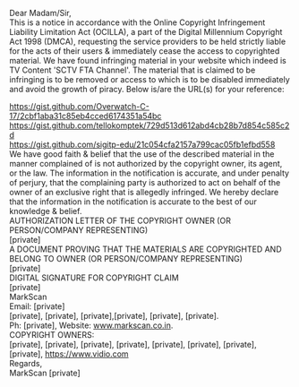 Dear Madam/Sir,  
This is a notice in accordance with the Online Copyright Infringement Liability Limitation Act (OCILLA), a part of the Digital Millennium Copyright Act 1998 (DMCA), requesting the service providers to be held strictly liable for the acts of their users & immediately cease the access to copyrighted material. We have found infringing material in your website which indeed is TV Content 'SCTV FTA Channel'. The material that is claimed to be infringing is to be removed or access to which is to be disabled immediately and avoid the growth of piracy. Below is/are the URL(s) for your reference:  

https://gist.github.com/Overwatch-C-17/2cbf1aba31c85eb4cced6174351a54bc  
https://gist.github.com/tellokomptek/729d513d612abd4cb28b7d854c585c2d  
https://gist.github.com/sigitp-edu/21c054cfa2157a799cac05fb1efbd558  
We have good faith & belief that the use of the described material in the manner complained of is not authorized by the copyright owner, its agent, or the law. The information in the notification is accurate, and under penalty of perjury, that the complaining party is authorized to act on behalf of the owner of an exclusive right that is allegedly infringed. We hereby declare that the information in the notification is accurate to the best of our knowledge & belief.  
AUTHORIZATION LETTER OF THE COPYRIGHT OWNER (OR PERSON/COMPANY REPRESENTING)  
[private]  
A DOCUMENT PROVING THAT THE MATERIALS ARE COPYRIGHTED AND BELONG TO OWNER (OR PERSON/COMPANY REPRESENTING)  
[private]  
DIGITAL SIGNATURE FOR COPYRIGHT CLAIM  
[private]  
MarkScan  
Email: [private]  
[private], [private], [private],[private], [private], [private].  
Ph: [private], Website: www.markscan.co.in.  
COPYRIGHT OWNERS:  
[private], [private], [private], [private], [private], [private], [private], [private], https://www.vidio.com  
Regards,  
MarkScan [private]  
